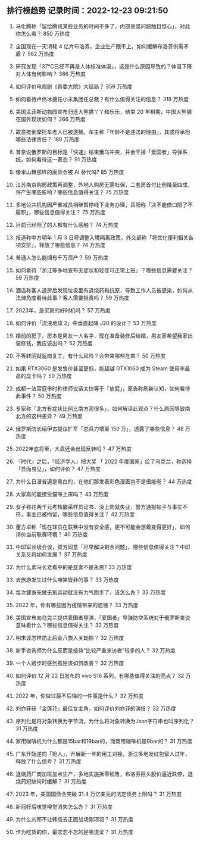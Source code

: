 
## 排行榜趋势 记录时间：2022-12-23 09:21:50
  
  1. 马化腾称「留给腾讯某些业务的时间不多了，内部贪腐问题触目惊心」，对此你怎么看？ 850 万热度
    
  2. 全国现在一天消耗 4 亿片布洛芬，企业生产跟不上，如何缓解布洛芬供需矛盾？ 582 万热度
    
  3. 研究发现「37℃已经不再是人体标准体温」，这是什么原因导致的？体温下降对人体有何影响？ 386 万热度
    
  4. 如何评价电视剧《县委大院》大结局？ 359 万热度
    
  5. 如何看待卢伟冰接任小米集团任总裁？有什么值得关注的信息？ 318 万热度
    
  6. 美国孟菲斯动物园宣布归还大熊猫丫丫和乐乐，结束 20 年租期，中国大熊猫在国外现状如何？ 266 万热度
    
  7. 故意推倒摩托车老人已被逮捕，车主称「年龄不是违法的理由」，其或将承担哪些法律责任？ 180 万热度
    
  8. 普京说俄罗斯的目标是「快速」结束俄乌冲突，并会干掉「爱国者」导弹系统，如何看待这一表态？ 91 万热度
    
  9. 像米山舞那样的画师会被 AI 替代吗? 85 万热度
    
  10. 江苏南京购房政策再调整，外地人购房无需社保，二套房首付比例降至四成，将产生哪些影响？哪些信息值得关注？ 75 万热度
    
  11. 多地公共机构因严重减员相继暂停线下业务办理，岳阳称「决不能借口阳了不履职」，哪些信息值得关注？ 75 万热度
    
  12. 目前已经阳了的人都有什么感触？ 74 万热度
    
  13. 报道称中方明年 1 月 3 日将调整入境隔离政策，外交部称「将优化便利相关各项安排」，释放了哪些信息？ 74 万热度
    
  14. 普通人怎么能拥有千万资产？ 59 万热度
    
  15. 如何看待「浙江等多地宣布无症状和轻症可正常上班」？哪些信息需要关注？ 59 万热度
    
  16. 酒店称客人退房后发现垃圾里有退烧药和抗原，导致工作人员被感染，如何从法律角度看待此事？客人需要担责吗？ 59 万热度
    
  17. 2023年，是买房的好时机吗？ 57 万热度
    
  18. 如何评价「流浪地球 2」中垂直起降 J20 的设计？ 53 万热度
    
  19. 婚前的房子，房本是男友一人名字，现在准备装修后结婚，男友家希望我家出装修钱，我应该出吗？ 52 万热度
    
  20. 不等转阴就返岗复工，有什么风险？会带来哪些危害？ 50 万热度
    
  21. 如果 RTX3060 是发售价甚至更低，能超越 GTX1060 成为 Steam 使用率最高的显卡吗？ 50 万热度
    
  22. 成都一法官庭审时称律师说话太快等于「放屁」，原告称刷新认知，如何看待此事件？ 50 万热度
    
  23. 专家称「北方有症状比例比南方高很多」，如何解读此观点？什么原因导致南北方的这种差异？ 49 万热度
    
  24. 俄罗斯防长绍伊古提议扩军「总兵力增至 150 万」，透露了哪些信息？ 48 万热度
    
  25. 2022年底将至，大盘还会出现反转吗？ 47 万热度
    
  26. 『时代』之后，『经济学人』把大奖 「 2022 年度国家」给了乌克兰，称选择「显而易见」，如何评价？ 47 万热度
    
  27. 为什么日漫普遍是黑白的，在他们那发表彩色漫画岂不是很能卷？ 44 万热度
    
  28. 大家真的能接受猫咪上床吗？ 43 万热度
    
  29. 女子称花两千元考核酸采样员证书，没上岗就失业，警方通报帖子与事实不符，事主已被拘留，哪些信息值得关注？ 42 万热度
    
  30. 董方卓称「现在球员在联赛中没有安全感，更不可能会想着变得更好」，如何评价当前联赛环境？ 40 万热度
    
  31. 中印军长级会谈，双方同意「尽早解决剩余问题」，哪些信息值得关注？中印关系又将如何发展？ 37 万热度
    
  32. 为什么素马长老看中的是亚索不是永恩? 33 万热度
    
  33. 去旅游发生过什么啼笑皆非的事？ 33 万热度
    
  34. 每次健身先做无氧运动就没有力气跑步了，该怎么办？ 33 万热度
    
  35. 2022 年，你有哪些因为疫情带来的遗憾？ 33 万热度
    
  36. 美国宣布向乌克兰提供爱国者导弹，「爱国者」导弹防空系统对于俄罗斯来说意味着什么？哪些信息值得关注？ 32 万热度
    
  37. 明末该怎样防止后金八旗入关劫掠？ 32 万热度
    
  38. 新手咨询师为什么反而是接待“比较严重来访者”较多的人？ 32 万热度
    
  39. 一个人跑步时感到孤独该如何改善？ 32 万热度
    
  40. 如何评价 12 月 22 日发布的 vivo S16 系列，有哪些值得关注的亮点？ 32 万热度
    
  41. 2022 年，你做过最不后悔的一件事是什么？ 32 万热度
    
  42. 刘亦菲获「金莲花」最佳女主角，如何评价刘亦菲的演技？ 32 万热度
    
  43. 序列化是将对象转换为字节流，为什么将对象转换为Json字符串也叫序列化？ 31 万热度
    
  44. 家用咖啡机为什么都是15bar和19bar的，而商用咖啡机是9bar的？ 31 万热度
    
  45. 广东开始逆向「抢人」，开展新一年的用工对接，浙江多地发红包留人过年，释放了什么信号？ 31 万热度
    
  46. 退烧药厂商加班加点生产，多地实施拆零销售，布洛芬巨头股价逼近跌停，退烧药短缺何时缓解？ 31 万热度
    
  47. 2023 年，美国国债会突破 31.4 万亿美元的法定债务上限吗？ 31 万热度
    
  48. 新冠好后味觉嗅觉消失怎么办？ 31 万热度
    
  49. 为什么刘邦不让韩信去正面战场刚项羽？ 31 万热度
    
  50. 作为吃货的你，最恋恋不忘的是哪道菜？ 31 万热度
    